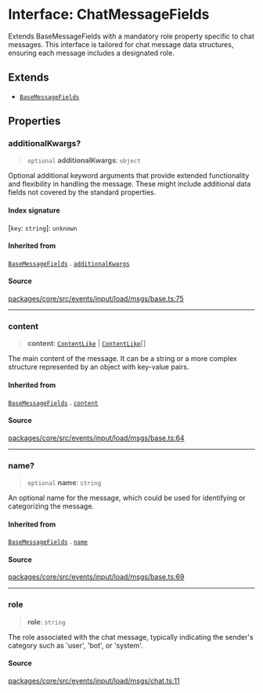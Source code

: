 # Interface: ChatMessageFields

Extends BaseMessageFields with a mandatory role property specific to chat messages.
This interface is tailored for chat message data structures, ensuring each message includes a designated role.

## Extends

- [`BaseMessageFields`](../../base/interfaces/BaseMessageFields.md)

## Properties

### additionalKwargs?

> `optional` **additionalKwargs**: `object`

Optional additional keyword arguments that provide extended functionality and flexibility
in handling the message. These might include additional data fields not covered by the standard properties.

#### Index signature

 \[`key`: `string`\]: `unknown`

#### Inherited from

[`BaseMessageFields`](../../base/interfaces/BaseMessageFields.md) . [`additionalKwargs`](../../base/interfaces/BaseMessageFields.md#additionalkwargs)

#### Source

[packages/core/src/events/input/load/msgs/base.ts:75](https://github.com/VictorS67/encre/blob/c09849eb59af073bf23be826a912f2ba4f635f93/packages/core/src/events/input/load/msgs/base.ts#L75)

***

### content

> **content**: [`ContentLike`](../../base/type-aliases/ContentLike.md) \| [`ContentLike`](../../base/type-aliases/ContentLike.md)[]

The main content of the message. It can be a string or a more complex structure
represented by an object with key-value pairs.

#### Inherited from

[`BaseMessageFields`](../../base/interfaces/BaseMessageFields.md) . [`content`](../../base/interfaces/BaseMessageFields.md#content)

#### Source

[packages/core/src/events/input/load/msgs/base.ts:64](https://github.com/VictorS67/encre/blob/c09849eb59af073bf23be826a912f2ba4f635f93/packages/core/src/events/input/load/msgs/base.ts#L64)

***

### name?

> `optional` **name**: `string`

An optional name for the message, which could be used for identifying or categorizing the message.

#### Inherited from

[`BaseMessageFields`](../../base/interfaces/BaseMessageFields.md) . [`name`](../../base/interfaces/BaseMessageFields.md#name)

#### Source

[packages/core/src/events/input/load/msgs/base.ts:69](https://github.com/VictorS67/encre/blob/c09849eb59af073bf23be826a912f2ba4f635f93/packages/core/src/events/input/load/msgs/base.ts#L69)

***

### role

> **role**: `string`

The role associated with the chat message, typically indicating the sender's category such as 'user', 'bot', or 'system'.

#### Source

[packages/core/src/events/input/load/msgs/chat.ts:11](https://github.com/VictorS67/encre/blob/c09849eb59af073bf23be826a912f2ba4f635f93/packages/core/src/events/input/load/msgs/chat.ts#L11)
